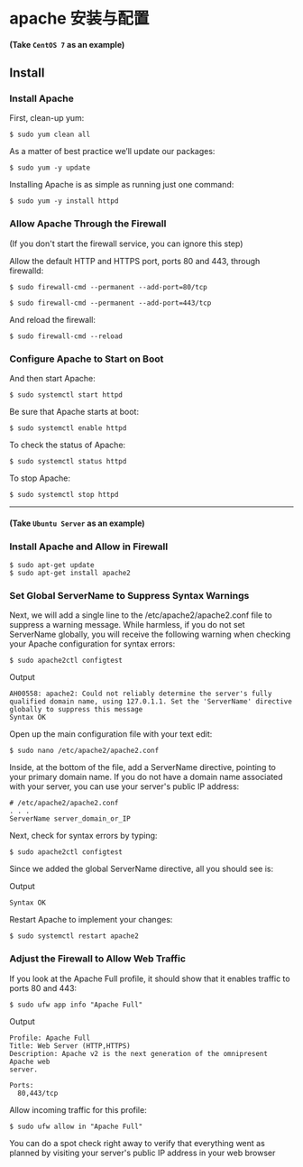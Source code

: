 # apache 安装与配置

#### (Take ```CentOS 7``` as an example)

## Install

### Install Apache

First, clean-up yum:
```
$ sudo yum clean all
```
As a matter of best practice we’ll update our packages:
```
$ sudo yum -y update
```
Installing Apache is as simple as running just one command:
```
$ sudo yum -y install httpd
```

### Allow Apache Through the Firewall

(If you don't start the firewall service, you can ignore this step)

Allow the default HTTP and HTTPS port, ports 80 and 443, through firewalld:
```
$ sudo firewall-cmd --permanent --add-port=80/tcp
```
```
$ sudo firewall-cmd --permanent --add-port=443/tcp
```
And reload the firewall:
```
$ sudo firewall-cmd --reload
```

### Configure Apache to Start on Boot

And then start Apache:
```
$ sudo systemctl start httpd
```
Be sure that Apache starts at boot:
```
$ sudo systemctl enable httpd
```
To check the status of Apache:
```
$ sudo systemctl status httpd
```
To stop Apache:
```
$ sudo systemctl stop httpd
```

---

#### (Take ```Ubuntu Server``` as an example)

### Install Apache and Allow in Firewall
```
$ sudo apt-get update
$ sudo apt-get install apache2
```

### Set Global ServerName to Suppress Syntax Warnings

Next, we will add a single line to the /etc/apache2/apache2.conf file to suppress a warning message. While harmless, if you do not set ServerName globally, you will receive the following warning when checking your Apache configuration for syntax errors:
```
$ sudo apache2ctl configtest
```
Output
```
AH00558: apache2: Could not reliably determine the server's fully qualified domain name, using 127.0.1.1. Set the 'ServerName' directive globally to suppress this message
Syntax OK
```
Open up the main configuration file with your text edit:
```
$ sudo nano /etc/apache2/apache2.conf
```
Inside, at the bottom of the file, add a ServerName directive, pointing to your primary domain name. If you do not have a domain name associated with your server, you can use your server's public IP address:
```
# /etc/apache2/apache2.conf
. . .
ServerName server_domain_or_IP
```
Next, check for syntax errors by typing:
```
$ sudo apache2ctl configtest
```
Since we added the global ServerName directive, all you should see is:

Output
```
Syntax OK
```

Restart Apache to implement your changes:
```
$ sudo systemctl restart apache2
```

### Adjust the Firewall to Allow Web Traffic

If you look at the Apache Full profile, it should show that it enables traffic to ports 80 and 443:
```
$ sudo ufw app info "Apache Full"
```
Output
```
Profile: Apache Full
Title: Web Server (HTTP,HTTPS)
Description: Apache v2 is the next generation of the omnipresent Apache web
server.

Ports:
  80,443/tcp
```
Allow incoming traffic for this profile:
```
$ sudo ufw allow in "Apache Full"
```
You can do a spot check right away to verify that everything went as planned by visiting your server's public IP address in your web browser
